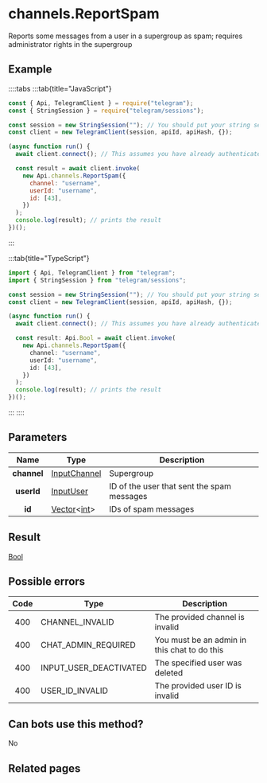 # channels.ReportSpam

Reports some messages from a user in a supergroup as spam; requires administrator rights in the supergroup

## Example

::::tabs
:::tab{title="JavaScript"}

```js
const { Api, TelegramClient } = require("telegram");
const { StringSession } = require("telegram/sessions");

const session = new StringSession(""); // You should put your string session here
const client = new TelegramClient(session, apiId, apiHash, {});

(async function run() {
  await client.connect(); // This assumes you have already authenticated with .start()

  const result = await client.invoke(
    new Api.channels.ReportSpam({
      channel: "username",
      userId: "username",
      id: [43],
    })
  );
  console.log(result); // prints the result
})();
```

:::

:::tab{title="TypeScript"}

```ts
import { Api, TelegramClient } from "telegram";
import { StringSession } from "telegram/sessions";

const session = new StringSession(""); // You should put your string session here
const client = new TelegramClient(session, apiId, apiHash, {});

(async function run() {
  await client.connect(); // This assumes you have already authenticated with .start()

  const result: Api.Bool = await client.invoke(
    new Api.channels.ReportSpam({
      channel: "username",
      userId: "username",
      id: [43],
    })
  );
  console.log(result); // prints the result
})();
```

:::
::::

## Parameters

|    Name     | Type                                                                                           | Description                                |
| :---------: | ---------------------------------------------------------------------------------------------- | ------------------------------------------ |
| **channel** | [InputChannel](https://core.telegram.org/type/InputChannel)                                    | Supergroup                                 |
| **userId**  | [InputUser](https://core.telegram.org/type/InputUser)                                          | ID of the user that sent the spam messages |
|   **id**    | [Vector](https://core.telegram.org/type/Vector%20t)<[int](https://core.telegram.org/type/int)> | IDs of spam messages                       |

## Result

[Bool](https://core.telegram.org/type/Bool)

## Possible errors

| Code | Type                   | Description                                  |
| :--: | ---------------------- | -------------------------------------------- |
| 400  | CHANNEL_INVALID        | The provided channel is invalid              |
| 400  | CHAT_ADMIN_REQUIRED    | You must be an admin in this chat to do this |
| 400  | INPUT_USER_DEACTIVATED | The specified user was deleted               |
| 400  | USER_ID_INVALID        | The provided user ID is invalid              |

## Can bots use this method?

No

## Related pages
